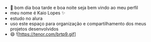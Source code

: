 - 👋 bom dia boa tarde e boa noite seja bem vindo ao meu perfil
- meu nome é Kaio Lopes ✨
-  estudo no alura
- uso este espaço para organização e compartilhamento dos meus projetos desenvolvidos
- 😄 ![https://tenor.com/brtp9.gif]
